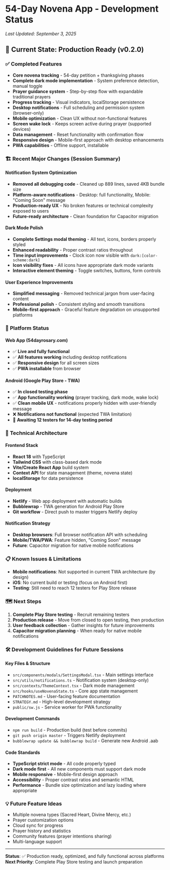 # 54-Day Novena App - Development Status
*Last Updated: September 3, 2025*

## 🎯 Current State: Production Ready (v0.2.0)

### ✅ **Completed Features**
- **Core novena tracking** - 54-day petition + thanksgiving phases
- **Complete dark mode implementation** - System preference detection, manual toggle
- **Prayer guidance system** - Step-by-step flow with expandable traditional prayers  
- **Progress tracking** - Visual indicators, localStorage persistence
- **Desktop notifications** - Full scheduling and permission system (browser-only)
- **Mobile optimization** - Clean UX without non-functional features
- **Screen wake lock** - Keeps screen active during prayer (supported devices)
- **Data management** - Reset functionality with confirmation flow
- **Responsive design** - Mobile-first approach with desktop enhancements
- **PWA capabilities** - Offline support, installable

### 🏗️ **Recent Major Changes (Session Summary)**

#### Notification System Optimization
- **Removed all debugging code** - Cleaned up 889 lines, saved 4KB bundle size
- **Platform-aware notifications** - Desktop: full functionality, Mobile: "Coming Soon" message
- **Production-ready UX** - No broken features or technical complexity exposed to users
- **Future-ready architecture** - Clean foundation for Capacitor migration

#### Dark Mode Polish  
- **Complete Settings modal theming** - All text, icons, borders properly styled
- **Enhanced readability** - Proper contrast ratios throughout
- **Time input improvements** - Clock icon now visible with `dark:[color-scheme:dark]`
- **Icon visibility fixes** - All icons have appropriate dark mode variants
- **Interactive element theming** - Toggle switches, buttons, form controls

#### User Experience Improvements
- **Simplified messaging** - Removed technical jargon from user-facing content
- **Professional polish** - Consistent styling and smooth transitions
- **Mobile-first approach** - Graceful feature degradation on unsupported platforms

### 📱 **Platform Status**

#### Web App (54dayrosary.com)
- ✅ **Live and fully functional**  
- ✅ **All features working** including desktop notifications
- ✅ **Responsive design** for all screen sizes
- ✅ **PWA installable** from browser

#### Android (Google Play Store - TWA)
- ✅ **In closed testing phase**
- ✅ **App functionality working** (prayer tracking, dark mode, wake lock)
- ✅ **Clean mobile UX** - notifications properly hidden with user-friendly message
- ❌ **Notifications not functional** (expected TWA limitation)
- 🔄 **Awaiting 12 testers for 14-day testing period**

### 🔧 **Technical Architecture**

#### Frontend Stack
- **React 18** with TypeScript
- **Tailwind CSS** with class-based dark mode
- **Vite/Create React App** build system
- **Context API** for state management (theme, novena state)
- **localStorage** for data persistence

#### Deployment
- **Netlify** - Web app deployment with automatic builds
- **Bubblewrap** - TWA generation for Android Play Store
- **Git workflow** - Direct push to master triggers Netlify deploy

#### Notification Strategy
- **Desktop browsers**: Full browser notification API with scheduling
- **Mobile/TWA/PWA**: Feature hidden, "Coming Soon" message
- **Future**: Capacitor migration for native mobile notifications

### 📋 **Known Issues & Limitations**
- **Mobile notifications**: Not supported in current TWA architecture (by design)
- **iOS**: No current build or testing (focus on Android first)
- **Testing**: Still need to reach 12 testers for Play Store release

### 🗺️ **Next Steps**
1. **Complete Play Store testing** - Recruit remaining testers
2. **Production release** - Move from closed to open testing, then production
3. **User feedback collection** - Gather insights for future improvements
4. **Capacitor migration planning** - When ready for native mobile notifications

### 🛠️ **Development Guidelines for Future Sessions**

#### Key Files & Structure
- `src/components/modals/SettingsModal.tsx` - Main settings interface
- `src/utils/notifications.ts` - Notification system (desktop-only)
- `src/contexts/ThemeContext.tsx` - Dark mode management
- `src/hooks/useNovenaState.ts` - Core app state management
- `PATCHNOTES.md` - User-facing feature documentation
- `STRATEGY.md` - High-level development strategy
- `public/sw.js` - Service worker for PWA functionality

#### Development Commands
- `npm run build` - Production build (test before commits)
- `git push origin master` - Triggers Netlify deployment
- `bubblewrap update && bubblewrap build` - Generate new Android .aab

#### Code Standards
- **TypeScript strict mode** - All code properly typed
- **Dark mode first** - All new components must support dark mode
- **Mobile responsive** - Mobile-first design approach
- **Accessibility** - Proper contrast ratios and semantic HTML
- **Performance** - Bundle size optimization and lazy loading where appropriate

### 💡 **Future Feature Ideas**
- Multiple novena types (Sacred Heart, Divine Mercy, etc.)
- Prayer customization options
- Cloud sync for progress
- Prayer history and statistics
- Community features (prayer intentions sharing)
- Multi-language support

---

**Status**: ✅ Production ready, optimized, and fully functional across platforms
**Next Priority**: Complete Play Store testing and launch preparation